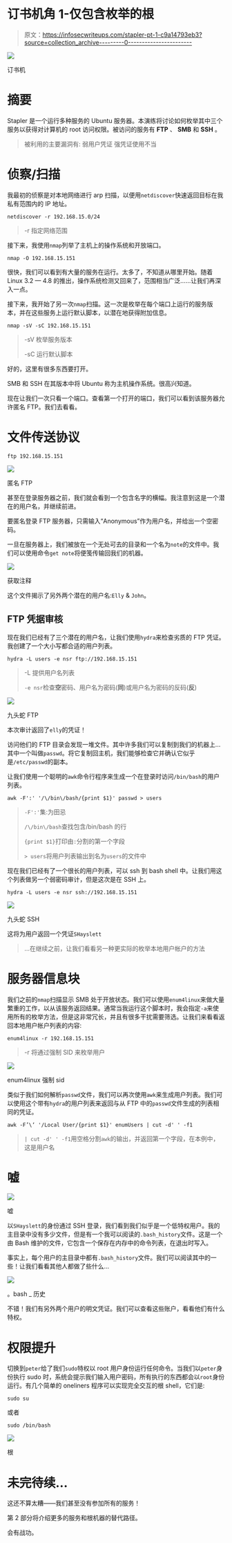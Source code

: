 # 订书机角 1-仅包含枚举的根

> 原文：<https://infosecwriteups.com/stapler-pt-1-c9a14793eb3?source=collection_archive---------0----------------------->

![](img/dc5b72126888555d97583dfb961b3221.png)

订书机

# 摘要

Stapler 是一个运行多种服务的 Ubuntu 服务器。本演练将讨论如何枚举其中三个服务以获得对计算机的 root 访问权限。被访问的服务有 **FTP** 、 **SMB** 和 **SSH** 。

> 被利用的主要漏洞有:
> 弱用户凭证
> 强凭证使用不当

# 侦察/扫描

我最初的侦察是对本地网络进行 arp 扫描，以便用`netdiscover`快速返回目标在我私有范围内的 IP 地址。

```
netdiscover -r 192.168.15.0/24
```

> -r 指定网络范围

接下来，我使用`nmap`列举了主机上的操作系统和开放端口。

```
nmap -O 192.168.15.151
```

很快，我们可以看到有大量的服务在运行。太多了，不知道从哪里开始。随着 Linux 3.2 — 4.8 的推出，操作系统检测又回来了，范围相当广泛……让我们再深入一点。

接下来，我开始了另一次`nmap`扫描。这一次是枚举在每个端口上运行的服务版本，并在这些服务上运行默认脚本，以潜在地获得附加信息。

```
nmap -sV -sC 192.168.15.151
```

> -sV 枚举服务版本
> 
> -sC 运行默认脚本

好的，这里有很多东西要打开。

SMB 和 SSH 在其版本中将 Ubuntu 称为主机操作系统。很高兴知道。

现在让我们一次只看一个端口。查看第一个打开的端口，我们可以看到该服务器允许匿名 FTP。我们去看看。

# 文件传送协议

```
ftp 192.168.15.151
```

![](img/13e832e34a7a0021ce31289c4c6b2256.png)

匿名 FTP

甚至在登录服务器之前，我们就会看到一个包含名字的横幅。我注意到这是一个潜在的用户名，并继续前进。

要匿名登录 FTP 服务器，只需输入“Anonymous”作为用户名，并给出一个空密码。

一旦在服务器上，我们被放在一个无处可去的目录和一个名为`note`的文件中。我们可以使用命令`get note`将便笺传输回我们的机器。

![](img/1d823869d8585c17338e073627ab225f.png)

获取注释

这个文件揭示了另外两个潜在的用户名:`Elly` & `John`。

## FTP 凭据审核

现在我们已经有了三个潜在的用户名，让我们使用`hydra`来检查劣质的 FTP 凭证。我创建了一个大小写都合适的用户列表。

```
hydra -L users -e nsr ftp://192.168.15.151
```

> -L 提供用户名列表
> 
> `-e nsr`检查**空**密码、用户名为密码(**同**)或用户名为密码的反码(**反**)

![](img/fdcb1276b32882514599c7daa2f452d6.png)

九头蛇 FTP

本次审计返回了`elly`的凭证！

访问他们的 FTP 目录会发现一堆文件。其中许多我们可以复制到我们的机器上…其中一个叫做`passwd`。将它复制回主机，我们能够检查它并确认它似乎是`/etc/passwd`的副本。

让我们使用一个聪明的`awk`命令行程序来生成一个在登录时访问`/bin/bash`的用户列表。

```
awk -F':' '/\/bin\/bash/{print $1}' passwd > users
```

> `-F':'`集:为田忌
> 
> `/\/bin\/bash`查找包含/bin/bash 的行
> 
> `{print $1}`打印由`:`分割的第一个字段
> 
> `> users`将用户列表输出到名为`users`的文件中

现在我们已经有了一个很长的用户列表，可以 ssh 到 bash shell 中。让我们用这个列表做另一个弱密码审计，但是这次是在 SSH 上。

```
hydra -L users -e nsr ssh://192.168.15.151
```

![](img/8d6389f649de111ba46ae92d1e7a44a5.png)

九头蛇 SSH

这将为用户返回一个凭证`SHayslett`

> …在继续之前，让我们看看另一种更实际的枚举本地用户帐户的方法

# 服务器信息块

我们之前的`nmap`扫描显示 SMB 处于开放状态。我们可以使用`enum4linux`来做大量繁重的工作，以从该服务返回结果。通常当我运行这个脚本时，我会指定`-a`来使用所有的枚举方法，但是这非常冗长，并且有很多干扰需要筛选。让我们来看看返回本地用户帐户列表的内容:

```
enum4linux -r 192.168.15.151
```

> -r 将通过强制 SID 来枚举用户

![](img/fc0fdad7331dad5e369615e38bc416a6.png)

enum4linux 强制 sid

类似于我们如何解析`passwd`文件，我们可以再次使用`awk`来生成用户列表。我们可以使用这个带有`hydra`的用户列表来返回与从 FTP 中的`passwd`文件生成的列表相同的凭证。

```
awk -F’\‘ '/Local User/{print $1}' enumUsers | cut -d' ' -f1
```

> `| cut -d' ' -f1`用空格分割`awk`的输出，并返回第一个字段，在本例中，这是用户名

# 嘘

![](img/a256ccdd0584a77ba68307db1540d127.png)

嘘

以`SHayslett`的身份通过 SSH 登录，我们看到我们似乎是一个低特权用户。我的主目录中没有多少文件，但是有一个我可以阅读的`.bash_history`文件。这是一个由 Bash 维护的文件，它包含一个保存在内存中的命令列表，在退出时写入。

事实上，每个用户的主目录中都有`.bash_history`文件。我们可以阅读其中的一些！让我们看看其他人都做了些什么…

![](img/f6d9517d5107f882038d457b529b9051.png)

。bash _ 历史

不错！我们有另外两个用户的明文凭证。我们可以查看这些账户，看看他们有什么特权。

# 权限提升

切换到`peter`给了我们`sudo`特权以 root 用户身份运行任何命令。当我们以`peter`身份执行 sudo 时，系统会提示我们输入用户密码，所有执行的东西都会以`root`身份运行。有几个简单的 oneliners 程序可以实现完全交互的根 shell，它们是:

```
sudo su
```

或者

```
sudo /bin/bash
```

![](img/c4167f45776bf4670357d253beea40ad.png)

根

# 未完待续…

这还不算太糟——我们甚至没有参加所有的服务！

第 2 部分将介绍更多的服务和根机器的替代路径。

会有战功。